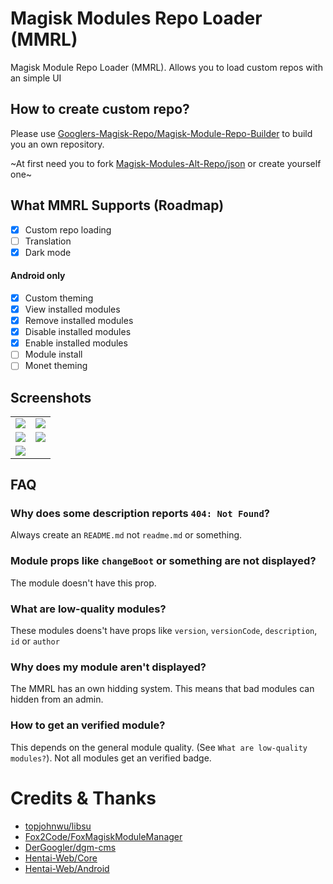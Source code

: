 # Magisk Modules Repo Loader (MMRL)

Magisk Module Repo Loader (MMRL). Allows you to load custom repos with an simple UI

## How to create custom repo?

Please use [Googlers-Magisk-Repo/Magisk-Module-Repo-Builder](https://github.com/Googlers-Magisk-Repo/Magisk-Module-Repo-Builder) to build you an own repository.
        
~At first need you to fork [Magisk-Modules-Alt-Repo/json](https://github.com/Magisk-Modules-Alt-Repo/json) or create yourself one~

## What MMRL Supports (Roadmap)

- [x] Custom repo loading
- [ ] Translation
- [x] Dark mode

#### Android only

- [x] Custom theming
- [x] View installed modules
- [x] Remove installed modules
- [x] Disable installed modules
- [x] Enable installed modules
- [ ] Module install
- [ ] Monet theming

## Screenshots

<table>
<tr>
	<td><img src="https://user-images.githubusercontent.com/54764558/170883584-008e135e-09d3-4c5f-9780-9d963b70205f.png"/>
	<td><img src="https://user-images.githubusercontent.com/54764558/170883624-b564a344-7f6a-4a94-8494-3ca6b7e6a311.png"/>
<tr>
	<td><img src="https://user-images.githubusercontent.com/54764558/170883656-acacbe8e-2f78-48a5-9f85-839cebdf0f82.png"/>
	<td><img src="https://user-images.githubusercontent.com/54764558/170883697-ff98c975-74e0-4622-b71c-189576e8c4f7.png"/>
<tr>
	<td><img src="https://user-images.githubusercontent.com/54764558/170883716-1b774428-e9dd-4de6-b341-9bc07417e771.png"/>
	<td><img src=""/>
<tr>
</table>

## FAQ

### Why does some description reports `404: Not Found`?

Always create an `README.md` not `readme.md` or something.

### Module props like `changeBoot` or something are not displayed?

The module doesn't have this prop.

### What are low-quality modules?

These modules doens't have props like `version`, `versionCode`, `description`, `id` or `author`

### Why does my module aren't displayed?

The MMRL has an own hidding system. This means that bad modules can hidden from an admin.

### How to get an verified module?

This depends on the general module quality. (See `What are low-quality modules?`). Not all modules get an verified badge.

# Credits & Thanks

- [topjohnwu/libsu](https://github.com/topjohnwu/libsu)
- [Fox2Code/FoxMagiskModuleManager](https://github.com/Fox2Code/FoxMagiskModuleManager)
- [DerGoogler/dgm-cms](https://github.com/DerGoogler/dgm-cms)
- [Hentai-Web/Core](https://github.com/Hentai-Web/Core)
- [Hentai-Web/Android](https://github.com/Hentai-Web/Android)
